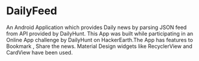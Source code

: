 # DailyFeed
An Android Application which provides Daily news by parsing JSON feed from API provided by DailyHunt. This App was built while participating in an Online App challenge by DailyHunt on HackerEarth.The App has features to Bookmark , Share the news. Material Design widgets like RecyclerView and CardView have been used.
